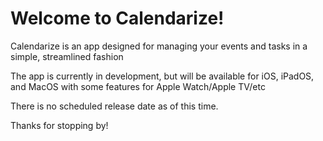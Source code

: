 # Welcome to Calendarize!

Calendarize is an app designed for managing your events and tasks in a simple, streamlined fashion

The app is currently in development, but will be available for iOS, iPadOS, and MacOS with some features for Apple Watch/Apple TV/etc

There is no scheduled release date as of this time.

Thanks for stopping by!
